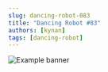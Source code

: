 ```yaml
---
slug: dancing-robot-083
title: "Dancing Robot #83"
authors: [kynan]
tags: [dancing-robot]
---
```


![Example banner](/img/stories/dancing-robot/083.PNG)
